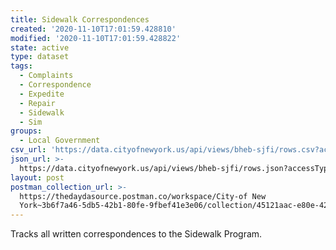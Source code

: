 ```yaml
---
title: Sidewalk Correspondences
created: '2020-11-10T17:01:59.428810'
modified: '2020-11-10T17:01:59.428822'
state: active
type: dataset
tags:
  - Complaints
  - Correspondence
  - Expedite
  - Repair
  - Sidewalk
  - Sim
groups:
  - Local Government
csv_url: 'https://data.cityofnewyork.us/api/views/bheb-sjfi/rows.csv?accessType=DOWNLOAD'
json_url: >-
  https://data.cityofnewyork.us/api/views/bheb-sjfi/rows.json?accessType=DOWNLOAD
layout: post
postman_collection_url: >-
  https://thedaydasource.postman.co/workspace/City-of New
  York~3b6f7a46-5db5-42b1-80fe-9fbef41e3e06/collection/45121aac-e80e-4299-9523-edba02e8a746
---
```

Tracks all written correspondences to the Sidewalk Program.
